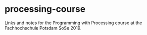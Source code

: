 # processing-course
Links and notes for the Programming with Processing course at the Fachhochschule Potsdam SoSe 2019.